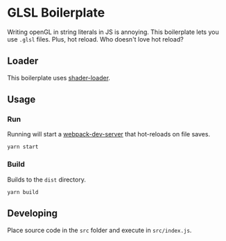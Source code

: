 # GLSL Boilerplate

Writing openGL in string literals in JS is annoying.
This boilerplate lets you use `.glsl` files.
Plus, hot reload. Who doesn't love hot reload?

## Loader

This boilerplate uses [shader-loader](https://www.npmjs.com/package/shader-loader).

## Usage

### Run

Running will start a [webpack-dev-server](https://webpack.js.org/configuration/dev-server/) that hot-reloads on file saves.

```
yarn start
```

### Build

Builds to the `dist` directory.

```
yarn build
```

## Developing

Place source code in the `src` folder and execute in `src/index.js`.

